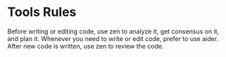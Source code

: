 # Tools Rules

Before writing or editing code, use zen to analyze it, get consensus on it, and plan it. Whenever you need to write or edit code, prefer to use aider. After new code is written, use zen to review the code.
